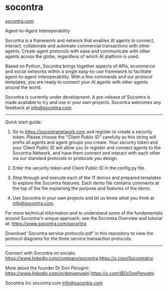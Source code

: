# socontra

[socontra.com](https://www.socontra.com/)

Agent-to-Agent Interoperability

Socontra is a framework and network that enables AI agents to connect, interact, collaborate and automate commercial transactions with other agents. Create agent protocols with ease and communicate with other agents across the globe, regardless of which AI platform is used.

Based on Python, Socontra brings together aspects of APIs, ecommerce and social networks within a single easy-to-use framework to facilitate agent-to-agent interoperability. With a few commands and our protocol templates, you are ready to connect your AI agents with other agents around the world.

Socontra is currently under development. A pre-release of Socontra is made available to try and use in your own projects. Socontra welcomes any feedback at info@socontra.com.

-------------------------------

Quick start guide:
1) Go to https://socontranetwork.com and register to create a security token. Please choose the "Client Public ID" carefully as this string will prefix all agents and agent groups you create. Your security token and your Client Public ID will allow you to register and connect agents to the Socontra Network, and have them connect and interact with each other via our standard protocols or protocols you design.

2) Enter the security token and Client Public ID in the config.py file.

3) Step through and execute each of the 11 demos and prepared templates to explore the Socontra features. Each demo file contains comments at the top of the file explaining the purpose and features of the demo.

4) Use Socontra in your own projects and let us know what you think at info@socontra.com.

For more technical information and to understand some of the fundamentals around Socontra's unique approach, see the Socontra Overview and tutorial at: https://www.socontra.com/socontra

Download 'Socontra service protocols.pdf' in this repository to view the protocol diagrams for the three service transaction protocols.

-----------------------------

Connect with Socontra on socials:
https://www.linkedin.com/company/socontra
https://x.com/SocontraInc

More about the founder Dr Don Perugini:
https://www.linkedin.com/in/donperugini
https://x.com/@DrDonPerugini

Socontra Inc
socontra.com
info@socontra.com

